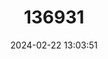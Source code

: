 ---
title: "136931"
category: "Cercopithecus lowei"
draft: false
date: 2024-02-22 13:03:51
languages:
  English: ["Lowe’s Guenon", "Lowe's Monkey"]
  Spanish; Castilian: ["Cercopiteco de Lowe"]
  French: ["Cercopithèque de Lowe"]
---